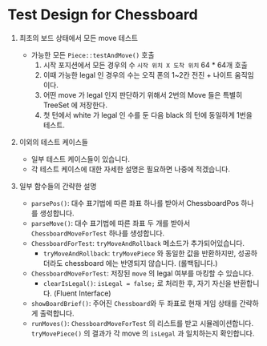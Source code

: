 # Test Design for Chessboard
   
1. 최초의 보드 상태에서 모든 move 테스트
   - 가능한 모든 `Piece::testAndMove()` 호출
        1. 시작 포지션에서 모든 경우의 수 `시작 위치 X 도착 위치` 64 * 64개 호출
        2. 이때 가능한 legal 인 경우의 수는 오직 폰의 1~2칸 전진 + 나이트 움직임이다.
        3. 어떤 move 가 legal 인지 판단하기 위해서 2번의 Move 들은 특별히 TreeSet 에 저장한다.
        4. 첫 턴에서 white 가 legal 인 수를 둔 다음 black 의 턴에 동일하게 1번을 테스트.   
        

2. 이외의 테스트 케이스들
   - 일부 테스트 케이스들이 있습니다.
   - 각 테스트 케이스에 대한 자세한 설명은 필요하면 나중에 적겠습니다.

3. 일부 함수들의 간략한 설명
   - `parsePos()`: 대수 표기법에 따른 좌표 하나를 받아서 ChessboardPos 하나를 생성합니다.
   - `parseMove()`: 대수 표기법에 따른 좌표 두 개를 받아서 `ChessboardMoveForTest` 하나를 생성합니다.
   - `ChessboardForTest`: `tryMoveAndRollback` 메소드가 추가되어있습니다.
     - `tryMoveAndRollback`: `tryMovePiece` 와 동일한 값을 반환하지만, 성공하더라도 chessboard 에는 반영되지 않습니다. (롤백됩니다.)
   - `ChessboardMoveForTest`: 저장된 `move` 의 legal 여부를 마킹할 수 있습니다.
     - `clearIsLegal()`: `isLegal = false;` 로 처리한 후, 자기 자신을 반환합니다. (Fluent Interface)
   - `showBoardBrief()`: 주어진 `Chessboard`와 두 좌표로 현재 게임 상태를 간략하게 출력합니다.
   - `runMoves()`: `ChessboardMoveForTest` 의 리스트를 받고 시뮬레이션합니다. `tryMovePiece()` 의 결과가 
   각 move 의 `isLegal` 과 일치하는지 확인합니다. 